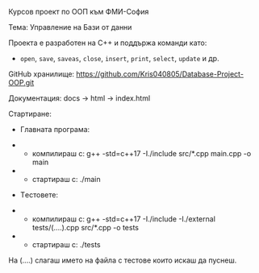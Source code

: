 Курсов проект по ООП към ФМИ-София

Тема: Управление на Бази от данни

Проекта е разработен на C++ и поддържа команди като:

- `open`, `save`, `saveas`, `close`, `insert`, `print`, `select`, `update` и др.


GitHub хранилище: https://github.com/Kris040805/Database-Project-OOP.git

Документация: docs -> html -> index.html

Стартиране:

- Главната програма:
- - компилираш с: g++ -std=c++17 -I./include src/*.cpp main.cpp -o main
- - стартираш с: ./main

- Tестовете:
- - компилираш с: g++ -std=c++17 -I./include -I./external tests/(....).cpp src/*.cpp -o tests
- - стартираш с: ./tests

На (....) слагаш името на файла с тестове които искаш да пуснеш.

